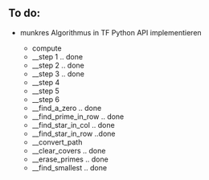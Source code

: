 


## To do:
- munkres Algorithmus in TF Python API implementieren

  - compute
  - __step 1 .. done
  - __step 2 .. done
  - __step 3 .. done
  - __step 4
  - __step 5
  - __step 6
  - __find_a_zero .. done
  - __find_prime_in_row .. done
  - __find_star_in_col .. done
  - __find_star_in_row ..done
  - __convert_path
  - __clear_covers .. done
  - __erase_primes  .. done
  - __find_smallest .. done
